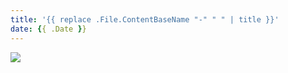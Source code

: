 ```yaml
---
title: '{{ replace .File.ContentBaseName "-" " " | title }}'
date: {{ .Date }}
---
```


![](flyer.png)
